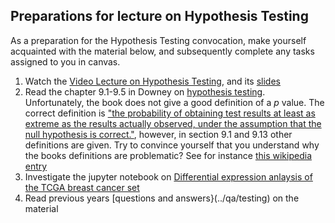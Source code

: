 ## Preparations for lecture on Hypothesis Testing

As a preparation for the Hypothesis Testing convocation, make yourself acquainted with the material below, and subsequently complete any tasks assigned to you in canvas.

1. Watch the [Video Lecture on Hypothesis Testing](https://www.youtube.com/watch?v=MLmqmTCu6lg), and its [slides](slides/HypothesisTesting.pdf)
2. Read the chapter 9.1-9.5 in Downey on [hypothesis testing](http://greenteapress.com/thinkstats2/html/thinkstats2010.html#sec89).  Unfortunately, the book does not give a good definition of a *p* value. The correct definition is ["the probability of obtaining test results at least as extreme as the results actually observed, under the assumption that the null hypothesis is correct."](https://en.wikipedia.org/wiki/P-value), however, in section 9.1 and 9.13 other definitions are given. Try to convince yourself that you understand why the books definitions are  problematic? See for instance [this wikipedia entry](https://en.wikipedia.org/wiki/Misuse_of_p-values)
4. Investigate the jupyter notebook on [Differential expression anlaysis of the TCGA breast cancer set](../nb/testing/readme)  
3. Read previous years [questions and answers}(../qa/testing) on the material
